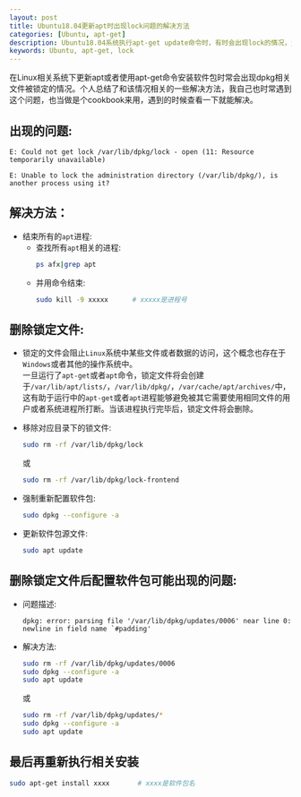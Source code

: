 ```yaml
---
layout: post
title: Ubuntu18.04更新apt时出现lock问题的解决方法
categories: [Ubuntu, apt-get]
description: Ubuntu18.04系统执行apt-get update命令时，有时会出现lock的情况，这种情况下需要对lock文件进行处理
keywords: Ubuntu, apt-get, lock
---
```


在Linux相关系统下更新apt或者使用apt-get命令安装软件包时常会出现dpkg相关文件被锁定的情况。个人总结了和该情况相关的一些解决方法，我自己也时常遇到这个问题，也当做是个cookbook来用，遇到的时候查看一下就能解决。

## 出现的问题:
```
E: Could not get lock /var/lib/dpkg/lock - open (11: Resource temporarily unavailable)

E: Unable to lock the administration directory (/var/lib/dpkg/), is another process using it?
```

## 解决方法：

- 结束所有的``apt``进程:  
    - 查找所有``apt``相关的进程:
        ```bash
        ps afx|grep apt
        ```
    - 并用命令结束:
        ```bash
        sudo kill -9 xxxxx      # xxxxx是进程号
        ```

## 删除锁定文件:

- 锁定的文件会阻止``Linux``系统中某些文件或者数据的访问，这个概念也存在于``Windows``或者其他的操作系统中。  
一旦运行了``apt-get``或者``apt``命令，锁定文件将会创建于``/var/lib/apt/lists/``，``/var/lib/dpkg/``，``/var/cache/apt/archives/``中，这有助于运行中的``apt-get``或者``apt``进程能够避免被其它需要使用相同文件的用户或者系统进程所打断。当该进程执行完毕后，锁定文件将会删除。

- 移除对应目录下的锁文件:
    ```bash
    sudo rm -rf /var/lib/dpkg/lock
    ```
    或
    ```bash
    sudo rm -rf /var/lib/dpkg/lock-frontend
    ```

- 强制重新配置软件包:
    ```bash
    sudo dpkg --configure -a
    ```

- 更新软件包源文件:
    ```bash
    sudo apt update
    ```
    
## 删除锁定文件后配置软件包可能出现的问题:
- 问题描述:
    ```
    dpkg: error: parsing file '/var/lib/dpkg/updates/0006' near line 0: newline in field name `#padding'
    ```

- 解决方法:
    ```bash
    sudo rm -rf /var/lib/dpkg/updates/0006
    sudo dpkg --configure -a
    sudo apt update
    ```
    或
    ```bash
    sudo rm -rf /var/lib/dpkg/updates/*
    sudo dpkg --configure -a
    sudo apt update
    ```

## 最后再重新执行相关安装
```bash
sudo apt-get install xxxx       # xxxx是软件包名
```